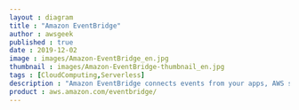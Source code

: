```yaml
---
layout : diagram
title : "Amazon EventBridge"
author : awsgeek
published : true
date : 2019-12-02
image : images/Amazon-EventBridge_en.jpg
thumbnail : images/Amazon-EventBridge-thumbnail_en.jpg
tags : [CloudComputing,Serverless]
description : "Amazon EventBridge connects events from your apps, AWS services & SaaS providers to your event-driven architecture, on a pay-per-use basis with no up-front-costs."
product : aws.amazon.com/eventbridge/
---
```

